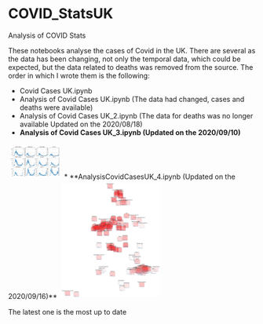 # COVID_StatsUK
 Analysis of COVID Stats

These notebooks analyse the cases of Covid in the UK. There are several as the  data has been changing, not only the temporal data, which could be expected, but the data related to deaths was removed from the source. The order in which I wrote them is the following:

* Covid Cases UK.ipynb
* Analysis of Covid Cases UK.ipynb   (The data had changed, cases and deaths were available)
* Analysis of Covid Cases UK_2.ipynb (The data for deaths was no longer available Updated on the 2020/08/18)
* **Analysis of Covid Cases UK_3.ipynb (Updated on the 2020/09/10)**
<img vspace="5" hspace="5" width ="100" src="Figures\Top_12_UK_Cases_2020_09_10.png" alt="">
* **AnalysisCovidCasesUK_4.ipynb (Updated on the 2020/09/16)**
<img vspace="5" hspace="5" width ="200" src="Figures\Map_UK_Cases_2020_09_16.png" alt="">

The latest one is the most up to date
